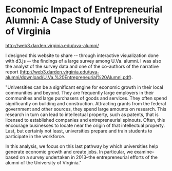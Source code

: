 # Economic Impact of Entrepreneurial Alumni: A Case Study of University of Virginia

http://web3.darden.virginia.edu/uva-alumni/  

I designed this website to share -- through interactive visualization done with d3.js -- the findings of a large survey among U.Va. alumni. I was also the analyst of the survey data and one of the co-authors of the narrative report (http://web3.darden.virginia.edu/uva-alumni/download/U.Va.%20Entrepreneurial%20Alumni.pdf).

"Universities can be a significant engine for economic growth in their local communities and beyond. They are frequently large employers in their communities and large purchasers of goods and services. They often spend significantly on building and construction. Attracting grants from the federal government and other sources, they spend large amounts on research. This research in turn can lead to intellectual property, such as patents, that is licensed to established companies and entrepreneurial spinouts. Often, this encourage businesses to locate near the origin of that intellectual property. Last, but certainly not least, universities prepare and train students to participate in the workforce.

In this analysis, we focus on this last pathway by which universities help generate economic growth and create jobs. In particular, we examine–based on a survey undertaken in 2013–the entrepreneurial efforts of the alumni of the University of Virginia."
